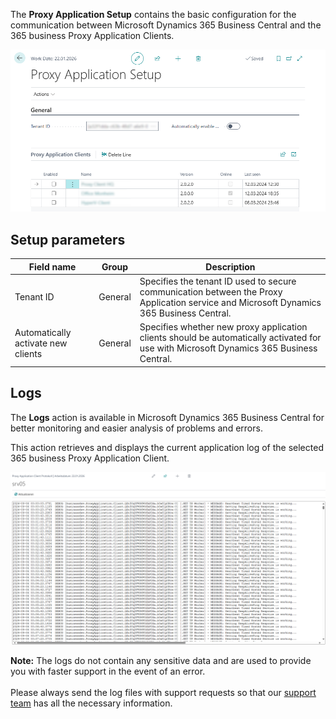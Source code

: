 The **Proxy Application Setup** contains the basic configuration for the communication between Microsoft Dynamics 365 Business Central and the 365 business Proxy Application Clients.

![Proxy Application Setup](/assets/images/365-business-proxy-application/9c4905bab8db474caa704353d2772447fdcea02339e7dbb5ec2e138974df12dd.png)  

## Setup parameters

| Field name | Group | Description |
| --- | --- | --- |
| Tenant ID | General | Specifies the tenant ID used to secure communication between the Proxy Application service and Microsoft Dynamics 365 Business Central.
| Automatically activate new clients | General | Specifies whether new proxy application clients should be automatically activated for use with Microsoft Dynamics 365 Business Central. |

## Logs

The **Logs** action is available in Microsoft Dynamics 365 Business Central for better monitoring and easier analysis of problems and errors.

This action retrieves and displays the current application log of the selected 365 business Proxy Application Client.

![365 business Proxy Application Client Log](/assets/images/365-business-proxy-application/366d4823-9bd2-47f0-96bf-b672d18eb033.png)

<div class="alert alert-info">
    <i class="fa-solid fa-lightbulb"></i> <strong>Note:</strong> The logs do not contain any sensitive data and are used to provide you with faster support in the event of an error.<br>
    <br>
    Please always send the log files with support requests so that our <a href="https://365businessdev.atlassian.net/servicedesk" target="_blank">support team</a> has all the necessary information.
</div>


